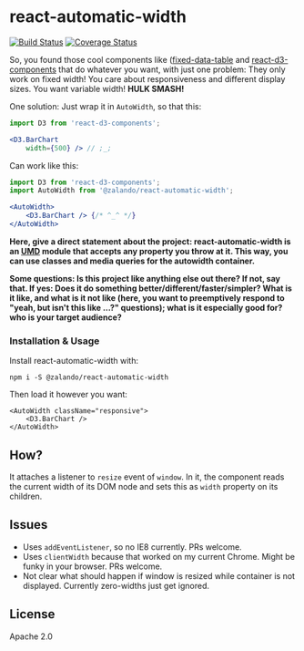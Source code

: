 # react-automatic-width

[![Build Status](https://travis-ci.org/zalando/react-automatic-width.svg?branch=master)](https://travis-ci.org/zalando/react-automatic-width) [![Coverage Status](https://coveralls.io/repos/github/zalando/react-automatic-width/badge.svg?branch=master)](https://coveralls.io/github/zalando/react-automatic-width?branch=master)

So, you found those cool components like ([fixed-data-table](https://facebook.github.io/fixed-data-table/) and [react-d3-components](https://github.com/codesuki/react-d3-components) that do whatever you want, with just one problem: They only work on fixed width! You care about responsiveness and different display sizes. You want variable width! **HULK SMASH!**

One solution: Just wrap it in `AutoWidth`, so that this:
~~~ jsx
import D3 from 'react-d3-components';

<D3.BarChart
    width={500} /> // ;_;
~~~

Can work like this: 

~~~ jsx
import D3 from 'react-d3-components';
import AutoWidth from '@zalando/react-automatic-width';

<AutoWidth>
    <D3.BarChart /> {/* ^_^ */}
</AutoWidth>
~~~

**Here, give a direct statement about the project: react-automatic-width is an [UMD](https://github.com/umdjs/umd) module that accepts any property you throw at it. This way, you can use classes and media queries for the autowidth container.**

**Some questions: Is this project like anything else out there? If not, say that. If yes: Does it do something better/different/faster/simpler? What is it like, and what is it not like (here, you want to preemptively respond to "yeah, but isn't this like ...?" questions); what is it especially good for? who is your target audience?**

### Installation & Usage

Install react-automatic-width with:

    npm i -S @zalando/react-automatic-width

Then load it however you want:

    <AutoWidth className="responsive">
        <D3.BarChart />
    </AutoWidth>

## How?

It attaches a listener to `resize` event of `window`. In it, the component reads the current width of its DOM node and sets this as `width` property on its children.

## Issues

* Uses `addEventListener`, so no IE8 currently. PRs welcome.
* Uses `clientWidth` because that worked on my current Chrome. Might be funky in your browser. PRs welcome.
* Not clear what should happen if window is resized while container is not displayed. Currently zero-widths just get ignored.

## License

Apache 2.0

